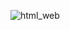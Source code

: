![html_web](https://github.com/yennabual/yen-html-website/assets/152611707/248d04ca-4728-444f-b8f5-e012e37c7705)
